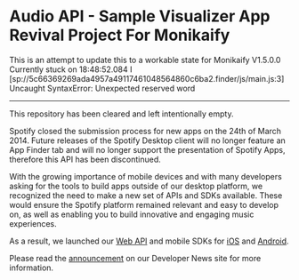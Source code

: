 Audio API - Sample Visualizer App Revival Project For Monikaify
=================================

This is an attempt to update this to a workable state for
Monikaify V1.5.0.0 Currently stuck on
18:48:52.084 I [sp://5c66369269ada4957a49117461048564860c6ba2.finder/js/main.js:3] Uncaught SyntaxError: Unexpected reserved word

--------------------------------------------------------------
This repository has been cleared and left intentionally empty.

Spotify closed the submission process for new apps on the 24th of March 2014. Future releases of the Spotify Desktop client will no longer feature an App Finder tab and will no longer support the presentation of Spotify Apps, therefore this API has been discontinued.

With the growing importance of mobile devices and with many developers asking for the tools to build apps outside of our desktop platform, we recognized the need to make a new set of APIs and SDKs available. These would ensure the Spotify platform remained relevant and easy to develop on, as well as enabling you to build innovative and engaging music experiences.

As a result, we launched our [Web API](https://developer.spotify.com/web-api/) and mobile SDKs for [iOS](https://developer.spotify.com/technologies/spotify-ios-sdk/) and [Android](https://developer.spotify.com/technologies/spotify-android-sdk/).

Please read the [announcement](https://developer.spotify.com/news-stories/2014/03/24/closure-of-spotify-apps-submissions/) on our Developer News site for more information.
